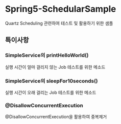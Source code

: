 # Spring5-SchedularSample
Quartz Scheduling 관련하여 테스트 및 활용하기 위한 샘플

## 특이사항

### SimpleService의 printHelloWorld()

실행 시간이 얼마 걸리지 않는 Job 테스트를 위한 메소드


### SimpleService의 sleepFor10seconds()

실행 시간이 오래 걸리는 Job 테스트를 위한 메소드

### @DisallowConcurrentExecution

@DisallowConcurrentExecution을 활용하여 중복제거
